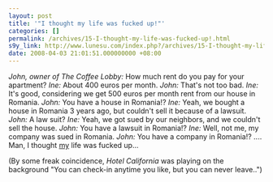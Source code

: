 ```yaml
---
layout: post
title: '"I thought my life was fucked up!"'
categories: []
permalink: /archives/15-I-thought-my-life-was-fucked-up!.html
s9y_link: http://www.lunesu.com/index.php?/archives/15-I-thought-my-life-was-fucked-up!.html
date: 2008-04-03 21:01:51.000000000 +08:00
---
```

<em>John, owner of The Coffee Lobby:</em> How much rent do you pay for your apartment?
<em>Ine:</em> About 400 euros per month.
<em>John:</em> That's not too bad.
<em>Ine:</em> It's good, considering we get 500 euros per month rent from our house in Romania.
<em>John:</em> You have a house in Romania!?
<em>Ine:</em> Yeah, we bought a house in Romania 3 years ago, but couldn't sell it because of a lawsuit.
<em>John:</em> A law suit?
<em>Ine:</em> Yeah, we got sued by our neighbors, and we couldn't sell the house.
<em>John:</em> You have a lawsuit in Romania!?
<em>Ine:</em> Well, not me, my company was sued in Romania.
<em>John:</em> You have a company in Romania!? .... Man, I thought <u>my</u> life was fucked up...

(By some freak coincidence, <em>Hotel California</em> was playing on the background "You can check-in anytime you like, but you can never leave..")
